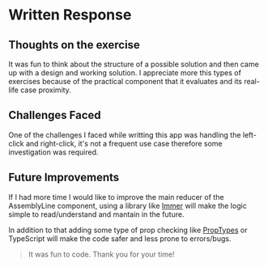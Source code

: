 # Written Response

## Thoughts on the exercise

It was fun to think about the structure of a possible solution and then came up with a design and working solution. I appreciate more this types of exercises because of the practical component that it evaluates and its real-life case proximity.

## Challenges Faced

One of the challenges I faced while writting this app was handling the left-click and right-click,
it's not a frequent use case therefore some investigation was required.

## Future Improvements

If I had more time I would like to improve the main reducer of the AssemblyLine component, using a library like [Immer](https://www.npmjs.com/package/immer) will make the logic simple to read/understand and mantain in the future.

In addition to that adding some type of prop checking like [PropTypes](https://www.npmjs.com/package/prop-types) or TypeScript will make the code safer and less prone to errors/bugs.

> It was fun to code. Thank you for your time!
